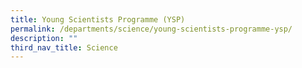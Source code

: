 ```yaml
---
title: Young Scientists Programme (YSP)
permalink: /departments/science/young-scientists-programme-ysp/
description: ""
third_nav_title: Science
---
```


